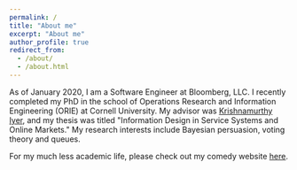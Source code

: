 ```yaml
---
permalink: /
title: "About me"
excerpt: "About me"
author_profile: true
redirect_from:
  - /about/
  - /about.html
---
```

As of January 2020, I am a Software Engineer at Bloomberg, LLC.  I recently completed my PhD in the school of Operations Research and Information Engineering (ORIE) at Cornell University.  My advisor was [Krishnamurthy Iyer](https://iyerkri.github.io/), and my thesis was titled "Information Design in Service Systems and Online Markets."   My research interests include Bayesian persuasion, voting theory and queues.

For my much less academic life, please check out my comedy website [here](https://davelingenbrink.com).

